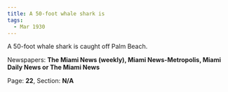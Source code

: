 ```yaml
---  
title: A 50-foot whale shark is  
tags:  
  - Mar 1930  
---  
```

  
A 50-foot whale shark is caught off Palm Beach.  
  
Newspapers: **The Miami News (weekly), Miami News-Metropolis, Miami Daily News or The Miami News**  
  
Page: **22**, Section: **N/A** 
